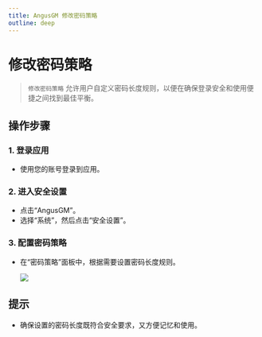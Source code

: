 ```yaml
---
title: AngusGM 修改密码策略
outline: deep
---
```


# 修改密码策略

> `修改密码策略` 允许用户自定义密码长度规则，以便在确保登录安全和使用便捷之间找到最佳平衡。

## 操作步骤

### 1. 登录应用

- 使用您的账号登录到应用。

### 2. 进入安全设置

- 点击“AngusGM”。
- 选择“系统”，然后点击“安全设置”。

### 3. 配置密码策略

- 在“密码策略”面板中，根据需要设置密码长度规则。

  ![](https://bj-c1-prod-files.xcan.cloud/storage/pubapi/v1/file/securitysetting-pwdpolicy.png?fid=207887511026925823&fpt=4EKTIPYOrKm3zur57AmGMAigaxnk7QV0Wp7cWsLE)

## 提示

- 确保设置的密码长度既符合安全要求，又方便记忆和使用。